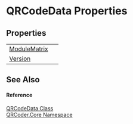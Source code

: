 # QRCodeData Properties




## Properties
<table>
<tr>
<td><a href="P_QRCoder_Core_QRCodeData_ModuleMatrix.md">ModuleMatrix</a></td>
<td> </td></tr>
<tr>
<td><a href="P_QRCoder_Core_QRCodeData_Version.md">Version</a></td>
<td> </td></tr>
</table>

## See Also


#### Reference
<a href="T_QRCoder_Core_QRCodeData.md">QRCodeData Class</a>  
<a href="N_QRCoder_Core.md">QRCoder.Core Namespace</a>  
